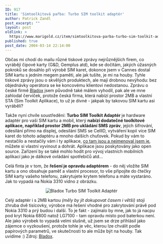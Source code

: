 ```yaml
---
ID: 917
title: 'Simtoolkitová pařba: Turbo SIM toolkit adaptér'
author: Patrick Zandl
post_excerpt: ""
layout: post
oldlink: >
  https://www.marigold.cz/item/simtoolkitova-parba-turbo-sim-toolkit-adapter
published: true
post_date: 2004-03-14 22:14:00
---
```

<p>
Občas mi chodí do mailu různé tiskové zprávy nejrůznějších firem, co vyrábějí čipové karty (G&amp;D, Gemplus&#160;atd), kde se dočítám, jakých úžasných pokroků se dosáhlo při výrobě SIM karet, dokonce jsem v Cannes dostal SIM kartu s jedním megem paměti, ale jak tušíte, je mi na houby. Tyhle tiskové zprávy jsou o skvělých produktech, ale mají drobnou nevýhodu: bez objednávky operátora se ke koncovému klientovi nedostanou. Zprávu o české firmě <A href="http://www.bladox.cz/" target=_blank>Bladox</A> jsem původně také málem vyhodil, pak ale ve mne zahlodal červíček, protože česká firma, která nabízí prostor 2MB a vlastní STA (Sim Toolkit Aplikace), to už je divné - jakpak by takovou SIM kartu asi vyráběli?</p>

<p>
Takže nyní chvíle soustředění: <STRONG>Turbo SIM Toolkit Adaptér </STRONG>je hardware adaptér pro vaši SIM kartu a mobil, který <STRONG>nabízí dodatečné toolkitové aplikace, například prostor 2MB pro ukládání SMS zpráv</STRONG>, jejich šifrování, odesílání přímo na displej, odesílání SMS se CellID,&#160;vytváření kopií více SIM karet do tohoto adaptéru&#160;a mnoho dalších chuťovek. Pokud by vám to nestačilo a nestačily vám i ty aplikace, <A href="http://www.bladox.cz/apps.php?lang=cz" target=_blank>co tam jsou a nejmenoval jsem je</A>, můžete si vlastní vyvinout a dohrát. Aplikace jsou poskytovány jako open source. Zařízení by se také mohlo hodit pro vývoj vlastních mobilních aplikací jako je dálkové ovládání spotřebičů atd... </p>

<p>
Celá finta je v tom, že <STRONG>řešení je opravdu adaptérem</STRONG> - do něj vložíte SIM kartu a ono obsahuje paměť a vlastní procesor, to vše připojíte do čtečky SIM karty vašeho telefonu, zakrytujete krytem telefonu a máte vystaráno. Jak to vypadá na Nokia 3310 vidno z obrázku. </p>

<P align=center><IMG alt="Bladox Turbo SIM Toolkit Adaptér" src="/wp-content/uploads/preview/bladox.jpg"></p>

<p>
Celý adaptér&#160;i s 2MB kartou <EM>(měly by jít dokupovat časem i větší)</EM> stojí zhruba dvě tisícovky, výrobce má řešení vhodné pro zakrytování právě pod Nokia 3310 a prý budou i další. To je fakt - zajímalo by mne, jak to já nacpu pod kryt Nokia 6800 natož LG7100 - tam opravdu místo pod baterkou není. Ale jako výrobek to vypadá velmi slušně, už jsem se drze přihlásil jako zájemce o vyzkoušení, protože tohle je věc, kterou lze chválit podle papírových parametrů, ve skutečnosti to ale může být na houby. Tak uvidíme :) Zdroj: <A href="http://www.bladox.cz/" target=_blank>Bladox</A>.</p>
